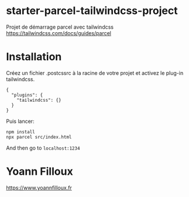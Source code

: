 # starter-parcel-tailwindcss-project
Projet de démarrage parcel avec tailwindcss
https://tailwindcss.com/docs/guides/parcel

# Installation

Créez un fichier .postcssrc à la racine de votre projet et activez le plug-in tailwindcss.
``` 
{
  "plugins": {
    "tailwindcss": {}
  }
}
```
Puis lancer:
``` 
npm install
npx parcel src/index.html
```

And then go to `localhost:1234`

# Yoann Filloux

https://www.yoannfilloux.fr
